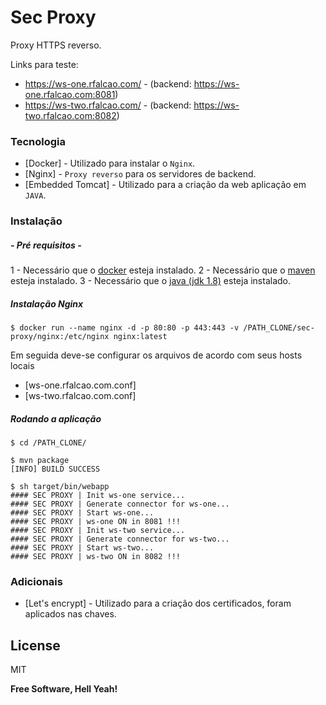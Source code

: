 # Sec Proxy

Proxy HTTPS reverso.

Links para teste:
  - https://ws-one.rfalcao.com/ - (backend: https://ws-one.rfalcao.com:8081)
  - https://ws-two.rfalcao.com/ - (backend: https://ws-two.rfalcao.com:8082)

### Tecnologia

* [Docker] - Utilizado para instalar o `Nginx`.
* [Nginx] - `Proxy reverso` para os servidores de backend.
* [Embedded Tomcat] - Utilizado para a criação da web aplicação em `JAVA`. 

### Instalação
##### - Pré requisitos - 

1 - Necessário que o [docker](https://docs.docker.com/install/) esteja instalado.
2 - Necessário que o [maven](https://maven.apache.org/install.html) esteja instalado.
3 - Necessário que o [java (jdk 1.8)](http://www.oracle.com/technetwork/pt/java/javase/downloads/jdk8-downloads-2133151.html) esteja instalado.

##### Instalação Nginx
``` 
$ docker run --name nginx -d -p 80:80 -p 443:443 -v /PATH_CLONE/sec-proxy/nginx:/etc/nginx nginx:latest
```
Em seguida deve-se configurar os arquivos de acordo com seus hosts locais
- [ws-one.rfalcao.com.conf]
- [ws-two.rfalcao.com.conf]

##### Rodando a aplicação
```
$ cd /PATH_CLONE/

$ mvn package
[INFO] BUILD SUCCESS

$ sh target/bin/webapp
#### SEC PROXY | Init ws-one service...
#### SEC PROXY | Generate connector for ws-one...
#### SEC PROXY | Start ws-one...
#### SEC PROXY | ws-one ON in 8081 !!!
#### SEC PROXY | Init ws-two service...
#### SEC PROXY | Generate connector for ws-two...
#### SEC PROXY | Start ws-two...
#### SEC PROXY | ws-two ON in 8082 !!!
```

### Adicionais
* [Let's encrypt] - Utilizado para a criação dos certificados, foram aplicados nas chaves.


License
----

MIT


**Free Software, Hell Yeah!**

